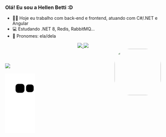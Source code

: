 ### Olá! Eu sou a Hellen Betti :D

- 👩‍💻 Hoje eu trabalho com back-end e frontend, atuando com C#/.NET e Angular
- 💻 Estudando .NET 8, Redis, RabbitMQ...
- 👩 Pronomes: ela/dela

<div align="center">
  <a href="https://github.com/HellenBetti">
  <img width="48%" src="https://github-readme-stats.vercel.app/api?username=HellenBetti&show_icons=true&theme=bear&include_all_commits=true&count_private=true"/>
  <img width="48%" src="https://github-readme-stats.vercel.app/api/top-langs/?username=HellenBetti&layout=compact&langs_count=7&theme=bear"/>
</div>
  <link rel="stylesheet" href="https://cdn.jsdelivr.net/gh/devicons/devicon@v2.14.0/devicon.min.css"> 
  <a href="https://picasion.com/"><img align="right" src="https://i.picasion.com/pic91/c8cfec92a75c1fe4c412a7dbe1eb9a67.gif" width="150" height="150" style="border-radius:50px; alt="https://picasion.com/" /></a><br />
</div>
    
  <link rel="stylesheet" href="https://cdn.jsdelivr.net/gh/devicons/devicon@v2.14.0/devicon.min.css"> 
    
  ##
  
  <div> 
  <a href="https://www.linkedin.com/in/hellen-brand%C3%A3o-b60156166/" target="_blank"><img src="https://img.shields.io/badge/-LinkedIn-%230077B5?style=for-the-badge&logo=linkedin&logoColor=white" target="_blank"></a> 
 
  ![Snake animation](https://github.com/HellenBetti/HellenBetti/blob/output/github-contribution-grid-snake.svg)
 
</div>

